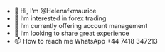 - 👋 Hi, I’m @Helenafxmaurice
- 👀 I’m interested in forex trading 
- 🌱 I’m currently offering account management 
- 💞️ I’m looking to share great experience 
- 📫 How to reach me WhatsApp ‪+44 7418 347213‬

<!---
Helenafxmaurice/Helenafxmaurice is a ✨ special ✨ repository because its `README.md` (this file) appears on your GitHub profile.
You can click the Preview link to take a look at your changes.
--->
